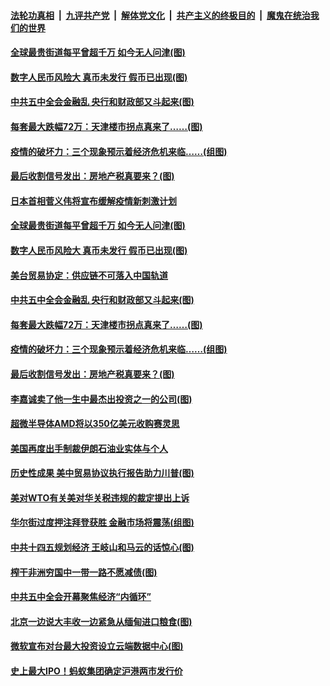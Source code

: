 ####  [法轮功真相](../../../../basic/blob/master/README.md?t=10290303) &nbsp;|&nbsp; [九评共产党](../../../../9ping.md/blob/master/README.md?t=10290303) &nbsp;|&nbsp; [解体党文化](../../../../jtdwh.md/blob/master/README.md?t=10290303)  &nbsp;|&nbsp; [共产主义的终极目的](../../../../gczydzjmd.md/blob/master/README.md?t=10290303) &nbsp;|&nbsp; [魔鬼在统治我们的世界](../../../../mgztzwmdsj.md/blob/master/README.md?t=10290303) 

#### [全球最贵街道每平曾超千万 如今无人问津(图)](../pages/p5/950717.md?t=10290303) 

#### [数字人民币风险大 真币未发行 假币已出现(图)](../pages/p5/950709.md?t=10290303) 

#### [中共五中全会金融乱 央行和财政部又斗起来(图)](../pages/p5/950617.md?t=10290303) 

#### [每套最大跌幅72万：天津楼市拐点真来了……(图)](../pages/p5/950645.md?t=10290303) 

#### [疫情的破坏力：三个现象预示着经济危机来临……(组图)](../pages/p5/950641.md?t=10290303) 

#### [最后收割信号发出：房地产税真要来？(图)](../pages/p5/950637.md?t=10290303) 

#### [日本首相菅义伟将宣布缓解疫情新刺激计划](../pages/p5/950718.md?t=10290303) 

#### [全球最贵街道每平曾超千万 如今无人问津(图)](../pages/p5/950717.md?t=10290303) 

#### [数字人民币风险大 真币未发行 假币已出现(图)](../pages/p5/950709.md?t=10290303) 

#### [美台贸易协定：供应链不可落入中国轨道](../pages/p5/950702.md?t=10290303) 

#### [中共五中全会金融乱 央行和财政部又斗起来(图)](../pages/p5/950617.md?t=10290303) 

#### [每套最大跌幅72万：天津楼市拐点真来了……(图)](../pages/p5/950645.md?t=10290303) 

#### [疫情的破坏力：三个现象预示着经济危机来临……(组图)](../pages/p5/950641.md?t=10290303) 

#### [最后收割信号发出：房地产税真要来？(图)](../pages/p5/950637.md?t=10290303) 

#### [李嘉诚卖了他一生中最杰出投资之一的公司(图)](../pages/p5/950623.md?t=10290303) 

#### [超微半导体AMD将以350亿美元收购赛灵思](../pages/p5/950611.md?t=10290303) 

#### [美国再度出手制裁伊朗石油业实体与个人](../pages/p5/950608.md?t=10290303) 

#### [历史性成果 美中贸易协议执行报告助力川普(图)](../pages/p5/950597.md?t=10290303) 

#### [美对WTO有关美对华关税违规的裁定提出上诉](../pages/p5/950592.md?t=10290303) 

#### [华尔街过度押注拜登获胜 金融市场将震荡(组图)](../pages/p5/950501.md?t=10290303) 

#### [中共十四五规划经济 王岐山和马云的话惊心(图)](../pages/p5/950500.md?t=10290303) 

#### [榨干非洲穷国中一带一路不愿减债(图)](../pages/p5/950529.md?t=10290303) 

#### [中共五中全会开幕聚焦经济“内循环”](../pages/p5/950526.md?t=10290303) 

#### [北京一边说大丰收一边紧急从缅甸进口粮食(图)](../pages/p5/950502.md?t=10290303) 

#### [微软宣布对台最大投资设立云端数据中心(图)](../pages/p5/950520.md?t=10290303) 

#### [史上最大IPO！蚂蚁集团确定沪港两市发行价](../pages/p5/950484.md?t=10290303) 

